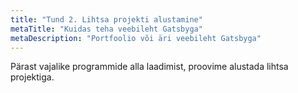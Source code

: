 ```yaml
---
title: "Tund 2. Lihtsa projekti alustamine"
metaTitle: "Kuidas teha veebileht Gatsbyga"
metaDescription: "Portfoolio või äri veebileht Gatsbyga"
---
```


Pärast vajalike programmide alla laadimist, proovime alustada lihtsa projektiga.


